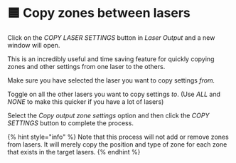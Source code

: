 # 🟦 Copy zones between lasers

Click on the _COPY LASER SETTINGS_ button in _Laser Output_ and a new window will open.&#x20;

This is an incredibly useful and time saving feature for quickly copying zones and other settings from one laser to the others.&#x20;

Make sure you have selected the laser you want to copy settings _from._&#x20;

Toggle on all the other lasers you want to copy settings _to_. (Use _ALL_ and _NONE_ to make this quicker if you have a lot of lasers)

Select the _Copy output zone settings_ option and then click the _COPY SETTINGS_ button to complete the process.&#x20;

{% hint style="info" %}
Note that this process will not add or remove zones from lasers. It will merely copy the position and type of zone for each zone that exists in the target lasers.&#x20;
{% endhint %}

